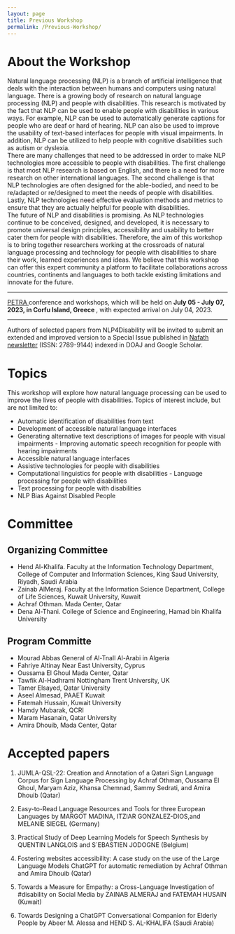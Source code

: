 ```yaml
---
layout: page
title: Previous Workshop
permalink: /Previous-Workshop/
---
```


# About the Workshop

Natural language processing (NLP) is a branch of artificial intelligence that deals with the interaction between humans and computers using natural language. There is a growing body of research on natural language processing (NLP) and people with disabilities. This research is motivated by the fact that NLP can be used to enable people with disabilities in various ways. For example, NLP can be used to automatically generate captions for people who are deaf or hard of hearing. NLP can also be used to improve the usability of text-based interfaces for people with visual impairments. In addition, NLP can be utilized to help people with cognitive disabilities such as autism or dyslexia.
<br/>
There are many challenges that need to be addressed in order to make NLP technologies more accessible to people with disabilities. The first challenge is that most NLP research is based on English, and there is a need for more research on other international languages. The second challenge is that NLP technologies are often designed for the able-bodied, and need to be re/adapted or re/designed to meet the needs of people with disabilities. Lastly, NLP technologies need effective evaluation methods and metrics to ensure that they are actually helpful for people with disabilities.
<br/>
The future of NLP and disabilities is promising. As NLP technologies continue to be conceived, designed, and developed, it is necessary to promote universal design principles, accessibility and usability to better cater them for people with disabilities. Therefore, the aim of this workshop is to bring together researchers working at the crossroads of natural language processing and technology for people with disabilities to share their work, learned experiences and ideas. We believe that this workshop can offer this expert community a platform to facilitate collaborations across countries, continents and languages to both tackle existing limitations and innovate for the future.
<br/>
<hr>
<a href="http://www.petrae.org/index.html">PETRA </a> conference and workshops, which will be held on <b> July 05 - July 07, 2023, in Corfu Island, Greece </b>, with expected arrival on July 04, 2023.
<hr>
Authors of selected papers from NLP4Disability will be invited to submit an extended and improved version to a Special Issue published in <a href="https://nafath.mada.org.qa">Nafath newsletter</a> (ISSN: 2789-9144) indexed in DOAJ and Google Scholar.

# Topics

This workshop will explore how natural language processing can be used to improve the lives of people with disabilities. Topics of interest include, but are not limited to:
- Automatic identification of disabilities from text
- Development of accessible natural language interfaces
- Generating alternative text descriptions of images for people with visual impairments - Improving automatic speech recognition for people with hearing impairments
- Accessible natural language interfaces
- Assistive technologies for people with disabilities
- Computational linguistics for people with disabilities - Language processing for people with disabilities
- Text processing for people with disabilities
- NLP Bias Against Disabled People

# Committee

## Organizing Committee
- Hend Al-Khalifa. Faculty at the Information Technology Department, College of Computer and Information Sciences, King Saud University, Riyadh, Saudi Arabia
- Zainab AlMeraj. Faculty at the Information Science Department, College of Life Sciences, Kuwait University, Kuwait
- Achraf Othman. Mada Center, Qatar 
- Dena Al-Thani. College of Science and Engineering, Hamad bin Khalifa University

## Program Committe
- Mourad Abbas	General of Al-Tnall Al-Arabi in Algeria
- Fahriye Altinay	Near East University, Cyprus
- Oussama El Ghoul 	Mada Center, Qatar
- Tawfik Al-Hadhrami	Nottingham Trent University, UK
- Tamer Elsayed,	Qatar University 
- Aseel Almesad,	PAAET Kuwait
- Fatemah Hussain,	Kuwait University
- Hamdy Mubarak, QCRI
- Maram Hasanain, Qatar University 
- Amira Dhouib, Mada Center, Qatar

# Accepted papers
1) JUMLA-QSL-22: Creation and Annotation of a Qatari Sign Language Corpus for Sign Language Processing by Achraf Othman, Oussama El Ghoul, Maryam Aziz, Khansa Chemnad,  Sammy Sedrati, and Amira Dhouib (Qatar)

2) Easy-to-Read Language Resources and Tools for three European Languages by MARGOT MADINA, ITZIAR GONZALEZ-DIOS,and MELANIE SIEGEL (Germany)

3) Practical Study of Deep Learning Models for Speech Synthesis by QUENTIN LANGLOIS and S´EBASTIEN JODOGNE (Belgium)

4) Fostering websites accessibility: A case study on the use of the Large Language Models ChatGPT for automatic remediation by Achraf Othman and Amira Dhouib (Qatar)

5) Towards a Measure for Empathy: a Cross-Language Investigation of #disability on Social Media by ZAINAB ALMERAJ and FATEMAH HUSAIN (Kuwait)

6) Towards Designing a ChatGPT Conversational Companion for Elderly People by Abeer M. Alessa and HEND S. AL-KHALIFA (Saudi Arabia)